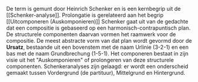 De term is gemunt door Heinrich Schenker en is een kernbegrip uit de [[Schenker-analyse]]. Prolongatie is gerelateerd aan het begrip [[Uitcomponeren (Auskomponieren)]] 
Schenker gaat uit van de gedachte dat een compositie is gebaseerd op een harmonisch-contrapuntisch plan. De structurele componenten daarvan vormen het raamwerk voor de compositie. De meest abstracte vorm van dat plan wordt gevormd door de **Ursatz**, bestaande uit een bovenstem met de naam Urlinie (3-2-1) en een bas met de naam Grundbrechung (1-5-1). Het componeren bestaat in zijn visie uit het "Auskomponieren" of prolongeren van deze structurele componenten. 
Schenkeranalyses zijn gelaagd: er wordt een onderscheid gemaakt tussen Vordergrund (de partituur), Mittelgrund en Hintergrund. 